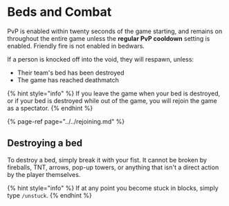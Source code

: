 # Beds and Combat

PvP is enabled within twenty seconds of the game starting, and remains on throughout the entire game unless the **regular PvP cooldown** setting is enabled. Friendly fire is not enabled in bedwars.

If a person is knocked off into the void, they will respawn, unless:

* Their team's bed has been destroyed
* The game has reached deathmatch

{% hint style="info" %}
If you leave the game when your bed is destroyed, or if your bed is destroyed while out of the game, you will rejoin the game as a spectator.
{% endhint %}

{% page-ref page="../../rejoining.md" %}

## Destroying a bed

To destroy a bed, simply break it with your fist. It cannot be broken by fireballs, TNT, arrows, pop-up towers, or anything that isn't a direct action by the player themselves.

{% hint style="info" %}
If at any point you become stuck in blocks, simply type `/unstuck`.
{% endhint %}

